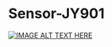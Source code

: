 # Sensor-JY901


[![IMAGE ALT TEXT HERE](https://img.youtube.com/vi/o08A_ONevgk/0.jpg)](https://www.youtube.com/watch?v=o08A_ONevgk)
